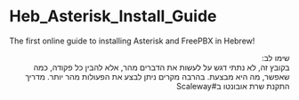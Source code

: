 # Heb_Asterisk_Install_Guide
The first online guide to installing Asterisk and FreePBX in Hebrew!

<p dir="rtl">
שימו לב:<br/>
בקובץ זה, לא נתתי דגש על לעשות את הדברים מהר, אלא להבין כל פקודה, כמה שאפשר, מה היא מבצעת.
בהרבה מקרים ניתן לבצע את הפעולות מהר יותר. 
</ p>
מדריך התקנת שרת אובונטו ב#Scaleway
